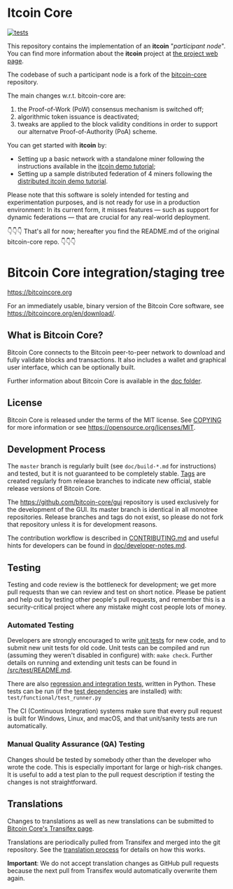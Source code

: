 Itcoin Core
=====================================

[![tests](https://github.com/bancaditalia/itcoin-core/actions/workflows/test-itcoin-core.yml/badge.svg?branch=itcoin&event=push)](https://github.com/bancaditalia/itcoin-core/actions/workflows/test-itcoin-core.yml)

This repository contains the implementation of an **itcoin** "*participant node*".
You can find more information about the **itcoin** project at [the project web page](https://bancaditalia.github.io/itcoin).

The codebase of such a participant node is a fork of the [bitcoin-core](https://github.com/bitcoin/bitcoin) repository.

The main changes w.r.t. bitcoin-core are:
1. the Proof-of-Work (PoW) consensus mechanism is switched off;
2. algorithmic token issuance is deactivated;
3. tweaks are applied to the block validity conditions in order to support our alternatve Proof-of-Authority (PoA) scheme.

You can get started with **itcoin** by:
- Setting up a basic network with a standalone miner following the instructions available in the [itcoin demo tutorial](/doc/itcoin-demo.md);
- Setting up a sample distributed federation of 4 miners following the [distributed itcoin demo tutorial](https://github.com/bancaditalia/itcoin-fbft).

Please note that this software is solely intended for testing and experimentation purposes, and is not ready for use in a production environment: In its current form, it misses features — such as support for dynamic federations — that are crucial for any real-world deployment.

👇👇👇 That's all for now; hereafter you find the README.md of the original bitcoin-core repo. 👇👇👇

Bitcoin Core integration/staging tree
=====================================

https://bitcoincore.org

For an immediately usable, binary version of the Bitcoin Core software, see
https://bitcoincore.org/en/download/.

What is Bitcoin Core?
---------------------

Bitcoin Core connects to the Bitcoin peer-to-peer network to download and fully
validate blocks and transactions. It also includes a wallet and graphical user
interface, which can be optionally built.

Further information about Bitcoin Core is available in the [doc folder](/doc).

License
-------

Bitcoin Core is released under the terms of the MIT license. See [COPYING](COPYING) for more
information or see https://opensource.org/licenses/MIT.

Development Process
-------------------

The `master` branch is regularly built (see `doc/build-*.md` for instructions) and tested, but it is not guaranteed to be
completely stable. [Tags](https://github.com/bitcoin/bitcoin/tags) are created
regularly from release branches to indicate new official, stable release versions of Bitcoin Core.

The https://github.com/bitcoin-core/gui repository is used exclusively for the
development of the GUI. Its master branch is identical in all monotree
repositories. Release branches and tags do not exist, so please do not fork
that repository unless it is for development reasons.

The contribution workflow is described in [CONTRIBUTING.md](CONTRIBUTING.md)
and useful hints for developers can be found in [doc/developer-notes.md](doc/developer-notes.md).

Testing
-------

Testing and code review is the bottleneck for development; we get more pull
requests than we can review and test on short notice. Please be patient and help out by testing
other people's pull requests, and remember this is a security-critical project where any mistake might cost people
lots of money.

### Automated Testing

Developers are strongly encouraged to write [unit tests](src/test/README.md) for new code, and to
submit new unit tests for old code. Unit tests can be compiled and run
(assuming they weren't disabled in configure) with: `make check`. Further details on running
and extending unit tests can be found in [/src/test/README.md](/src/test/README.md).

There are also [regression and integration tests](/test), written
in Python.
These tests can be run (if the [test dependencies](/test) are installed) with: `test/functional/test_runner.py`

The CI (Continuous Integration) systems make sure that every pull request is built for Windows, Linux, and macOS,
and that unit/sanity tests are run automatically.

### Manual Quality Assurance (QA) Testing

Changes should be tested by somebody other than the developer who wrote the
code. This is especially important for large or high-risk changes. It is useful
to add a test plan to the pull request description if testing the changes is
not straightforward.

Translations
------------

Changes to translations as well as new translations can be submitted to
[Bitcoin Core's Transifex page](https://www.transifex.com/bitcoin/bitcoin/).

Translations are periodically pulled from Transifex and merged into the git repository. See the
[translation process](doc/translation_process.md) for details on how this works.

**Important**: We do not accept translation changes as GitHub pull requests because the next
pull from Transifex would automatically overwrite them again.
